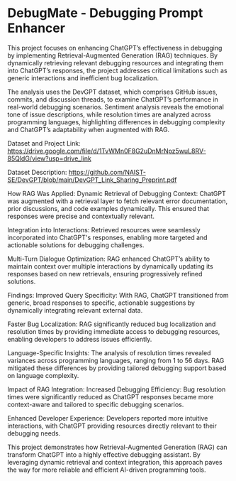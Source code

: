 # DebugMate - Debugging Prompt Enhancer
This project focuses on enhancing ChatGPT’s effectiveness in debugging by implementing Retrieval-Augmented Generation (RAG) techniques. By dynamically retrieving relevant debugging resources and integrating them into ChatGPT’s responses, the project addresses critical limitations such as generic interactions and inefficient bug localization.

The analysis uses the DevGPT dataset, which comprises GitHub issues, commits, and discussion threads, to examine ChatGPT’s performance in real-world debugging scenarios. Sentiment analysis reveals the emotional tone of issue descriptions, while resolution times are analyzed across programming languages, highlighting differences in debugging complexity and ChatGPT’s adaptability when augmented with RAG.

Dataset and Project Link: https://drive.google.com/file/d/1TvWMn0F8G2uDnMrNpz5wuL8RV-85QldG/view?usp=drive_link 

Dataset Description: https://github.com/NAIST-SE/DevGPT/blob/main/DevGPT_Link_Sharing_Preprint.pdf

How RAG Was Applied:
Dynamic Retrieval of Debugging Context:
ChatGPT was augmented with a retrieval layer to fetch relevant error documentation, prior discussions, and code examples dynamically. This ensured that responses were precise and contextually relevant.

Integration into Interactions:
Retrieved resources were seamlessly incorporated into ChatGPT's responses, enabling more targeted and actionable solutions for debugging challenges.

Multi-Turn Dialogue Optimization:
RAG enhanced ChatGPT’s ability to maintain context over multiple interactions by dynamically updating its responses based on new retrievals, ensuring progressively refined solutions.

Findings:
Improved Query Specificity:
With RAG, ChatGPT transitioned from generic, broad responses to specific, actionable suggestions by dynamically integrating relevant external data.

Faster Bug Localization:
RAG significantly reduced bug localization and resolution times by providing immediate access to debugging resources, enabling developers to address issues efficiently.

Language-Specific Insights:
The analysis of resolution times revealed variances across programming languages, ranging from 1 to 56 days. RAG mitigated these differences by providing tailored debugging support based on language complexity.

Impact of RAG Integration:
Increased Debugging Efficiency:
Bug resolution times were significantly reduced as ChatGPT responses became more context-aware and tailored to specific debugging scenarios.

Enhanced Developer Experience:
Developers reported more intuitive interactions, with ChatGPT providing resources directly relevant to their debugging needs.

This project demonstrates how Retrieval-Augmented Generation (RAG) can transform ChatGPT into a highly effective debugging assistant. By leveraging dynamic retrieval and context integration, this approach paves the way for more reliable and efficient AI-driven programming tools.

